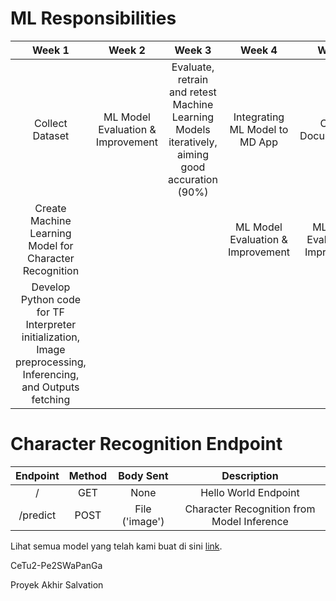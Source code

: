# ML Responsibilities

| Week 1 | Week 2 | Week 3 | Week 4 | Week 5 |
|:------:|:------:|:------:|:------:|:------:|
| Collect Dataset | ML Model Evaluation & Improvement | Evaluate, retrain and retest Machine Learning Models iteratively, aiming good accuration (90%) | Integrating ML Model to MD App | Create Documentation  |
| Create Machine Learning Model for Character Recognition | |  | ML Model Evaluation & Improvement | ML Model Evaluation & Improvement |
| Develop Python code for TF Interpreter initialization, Image preprocessing, Inferencing, and Outputs fetching | | | |

# Character Recognition Endpoint

| Endpoint | Method |           Body Sent          |                 Description                |
|:--------:|:------:|:-----------------------------------:|:------------------------------------------:|
|     /    |   GET  |                 None                |            Hello World Endpoint            |
|     /predict    |  POST  |                 File ('image')               | Character Recognition from Model Inference |

Lihat semua model yang telah kami buat di sini [link](https://drive.google.com/drive/folders/17BGn8J50Ls_p-1w69yIlcQ4LjwJtX9OT?usp=sharing).  

CeTu2-Pe2SWaPanGa

Proyek Akhir Salvation
